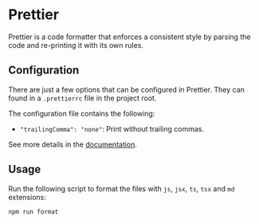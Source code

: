 # Prettier

Prettier is a code formatter that enforces a consistent style by parsing the
code and re-printing it with its own rules.

## Configuration

There are just a few options that can be configured in Prettier. They can found
in a `.prettierrc` file in the project root.

The configuration file contains the following:

- `"trailingComma": "none"`: Print without trailing commas.

See more details in the
[documentation](https://prettier.io/docs/en/options.html).

## Usage

Run the following script to format the files with `js`, `jsx`, `ts`, `tsx` and
`md` extensions:

```
npm run format
```
